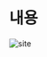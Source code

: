 # 내용
![site](https://user-images.githubusercontent.com/59948163/128621893-52ca7ecd-418b-4f9b-a3d2-3742678ab725.PNG)
